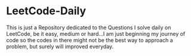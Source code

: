 # LeetCode-Daily

This is just a Repository dedicated to the Questions I solve daily on LeetCode, be it easy, medium or hard...I am just beginning my journey of code so the codes in there might not be the best way to approach a problem, but surely will improved everyday.
